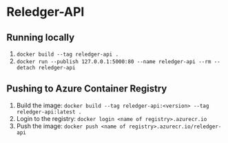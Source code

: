 # Reledger-API

## Running locally

1. `docker build --tag reledger-api .`
2. `docker run --publish 127.0.0.1:5000:80 --name reledger-api --rm --detach reledger-api`

## Pushing to Azure Container Registry

1. Build the image: `docker build --tag reledger-api:<version> --tag reledger-api:latest .`
2. Login to the registry: `docker login <name of registry>.azurecr.io`
3. Push the image: `docker push <name of registry>.azurecr.io/reledger-api`
